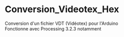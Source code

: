 # Conversion_Videotex_Hex
Conversion d'un fichier VDT (Vidéotex) pour l'Arduino<br>
Fonctionne avec Processing 3.2.3 notamment

